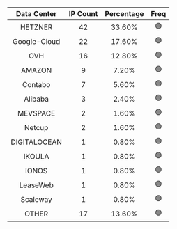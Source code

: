 | Data Center | IP Count | Percentage | Freq |
|:------------:|:--------:|:-----------:|:-----:|
| HETZNER | 42 | 33.60% | 🟢 |
| Google-Cloud | 22 | 17.60% | 🟢 |
| OVH | 16 | 12.80% | 🟢 |
| AMAZON | 9 | 7.20% | 🟢 |
| Contabo | 7 | 5.60% | 🟢 |
| Alibaba | 3 | 2.40% | 🟢 |
| MEVSPACE | 2 | 1.60% | 🟢 |
| Netcup | 2 | 1.60% | 🟢 |
| DIGITALOCEAN | 1 | 0.80% | 🟢 |
| IKOULA | 1 | 0.80% | 🟢 |
| IONOS | 1 | 0.80% | 🟢 |
| LeaseWeb | 1 | 0.80% | 🟢 |
| Scaleway | 1 | 0.80% | 🟢 |
| OTHER | 17 | 13.60% | 🟢 |